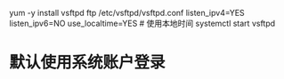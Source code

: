 yum -y install vsftpd ftp
/etc/vsftpd/vsftpd.conf
    listen_ipv4=YES
    listen_ipv6=NO
    use_localtime=YES # 使用本地时间
systemctl start vsftpd

# 默认使用系统账户登录

